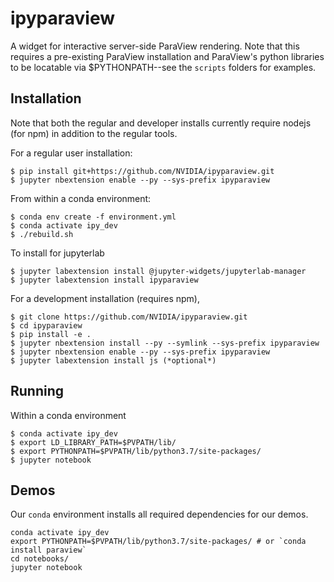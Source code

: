 ipyparaview
===============================

A widget for interactive server-side ParaView rendering. Note that this requires a pre-existing ParaView installation and ParaView's python libraries to be locatable via $PYTHONPATH--see the `scripts` folders for examples.

Installation
------------
Note that both the regular and developer installs currently require nodejs (for npm) in addition to the regular tools.

For a regular user installation:

    $ pip install git+https://github.com/NVIDIA/ipyparaview.git
    $ jupyter nbextension enable --py --sys-prefix ipyparaview
    
From within a conda environment:

    $ conda env create -f environment.yml
    $ conda activate ipy_dev
    $ ./rebuild.sh

To install for jupyterlab

    $ jupyter labextension install @jupyter-widgets/jupyterlab-manager
    $ jupyter labextension install ipyparaview

For a development installation (requires npm),

    $ git clone https://github.com/NVIDIA/ipyparaview.git
    $ cd ipyparaview
    $ pip install -e .
    $ jupyter nbextension install --py --symlink --sys-prefix ipyparaview
    $ jupyter nbextension enable --py --sys-prefix ipyparaview
    $ jupyter labextension install js (*optional*)


Running
-------
Within a conda environment

    $ conda activate ipy_dev
    $ export LD_LIBRARY_PATH=$PVPATH/lib/
    $ export PYTHONPATH=$PVPATH/lib/python3.7/site-packages/
    $ jupyter notebook
    

Demos
-----
Our `conda` environment installs all required dependencies for our demos.

```
conda activate ipy_dev
export PYTHONPATH=$PVPATH/lib/python3.7/site-packages/ # or `conda install paraview`
cd notebooks/
jupyter notebook
```
